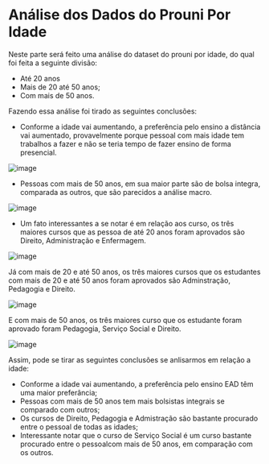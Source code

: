 # Análise dos Dados do Prouni Por Idade

Neste parte será feito uma análise do dataset do prouni por idade, do qual foi feita a seguinte divisão:

- Até 20 anos
- Mais de 20 até 50 anos;
- Com mais de 50 anos.

Fazendo essa análise foi tirado as seguintes conclusões:

- Conforme a idade vai aumentando, a preferência pelo ensino a distância vai aumentado, provavelmente porque pessoal com mais idade tem trabalhos a fazer 
e não se teria tempo de fazer ensino de forma presencial.

![image](https://user-images.githubusercontent.com/39843884/190903447-9e464e5c-9177-4372-ba40-fc02b9a9e080.png)

- Pessoas com mais de 50 anos, em sua maior parte são de bolsa integra, comparada as outros, que são parecidos a análise macro.

![image](https://user-images.githubusercontent.com/39843884/190903753-c697ef30-7af6-4479-92a4-5c86109b3432.png)

- Um fato interessantes a se notar é em relação aos curso, os três maiores cursos que as pessoa de até 20 anos foram aprovados são Direito, Administração 
e Enfermagem.

![image](https://user-images.githubusercontent.com/39843884/190903930-54889ebd-9177-4756-bb04-2258d29deed9.png)

Já com mais de 20 e até 50 anos, os três maiores cursos que os estudantes com mais de 20 e até 50 anos foram aprovados são Adminstração, Pedagogia e Direito.

![image](https://user-images.githubusercontent.com/39843884/190904190-2e198604-ecf9-45f5-b3c4-ae8fe8d09509.png)

E com mais de 50 anos, os três maiores curso que os estudante foram aprovado foram Pedagogia, Serviço Social e Direito.

![image](https://user-images.githubusercontent.com/39843884/190904248-1ce6cbb7-20ef-4e88-84ae-aa5bf002715f.png)

Assim, pode se tirar as seguintes conclusões se anlisarmos em relação a idade:

- Conforme a idade vai aumentando, a preferência pelo ensino EAD têm uma maior preferância;
- Pessoas com mais de 50 anos tem mais bolsistas integrais se comparado com outros;
- Os cursos de Direito, Pedagogia e Admistração são bastante procurado entre o pessoal de todas as idades;
- Interessante notar que o curso de Serviço Social é um curso bastante procurado entre o pessoalcom mais de 50 anos, em comparação com os outros.
